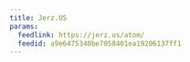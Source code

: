 ```yaml
---
title: Jerz.US
params:
  feedlink: https://jerz.us/atom/
  feedid: a9e6475340be7058401ea19206137ff1
---
```

